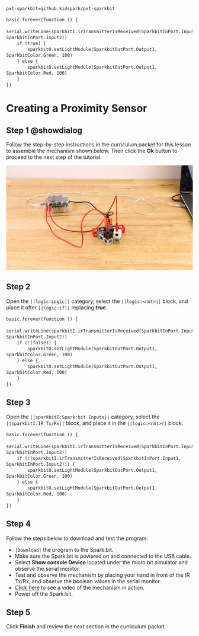 ```package
pxt-sparkbit=github:kidspark/pxt-sparkbit
```

```template
basic.forever(function () {
    serial.writeLine(sparkbitI.irTransmitterIsReceived(SparkbitInPort.Input1, SparkbitInPort.Input2))
    if (true) {
        sparkbitO.setLightModule(SparkbitOutPort.Output1, SparkbitColor.Green, 100)
    } else {
        sparkbitO.setLightModule(SparkbitOutPort.Output1, SparkbitColor.Red, 100)
    }
})
```

# Creating a Proximity Sensor

## Step 1 @showdialog

Follow the step-by-step instructions in the curriculum packet for this lesson to assemble the mechanism shown below. Then click the **Ok** button to proceed to the next step of the tutorial.

![proximity-sensor](https://raw.githubusercontent.com/KidSpark/tutorials/master/assets/2-5-proximity-sensor.png)

## Step 2

Open the ``||logic:Logic||`` category, select the ``||logic:<not>||`` block, and place it after ``||logic:if||`` replacing **true**.

```blocks
basic.forever(function () {
    serial.writeLine(sparkbitI.irTransmitterIsReceived(SparkbitInPort.Input1, SparkbitInPort.Input2))
    if (!(false)) {
        sparkbitO.setLightModule(SparkbitOutPort.Output1, SparkbitColor.Green, 100)
    } else {
        sparkbitO.setLightModule(SparkbitOutPort.Output1, SparkbitColor.Red, 100)
    }
})
```

## Step 3

Open the ``||sparkbitI:Spark:bit Inputs||`` category, select the ``||sparkbitI:IR Tx/Rx||`` block, and place it in the ``||logic:<not>||`` block.

```blocks
basic.forever(function () {
    serial.writeLine(sparkbitI.irTransmitterIsReceived(SparkbitInPort.Input1, SparkbitInPort.Input2))
    if (!(sparkbitI.irTransmitterIsReceived(SparkbitInPort.Input1, SparkbitInPort.Input2))) {
        sparkbitO.setLightModule(SparkbitOutPort.Output1, SparkbitColor.Green, 100)
    } else {
        sparkbitO.setLightModule(SparkbitOutPort.Output1, SparkbitColor.Red, 100)
    }
})
```

## Step 4

Follow the steps below to download and test the program:
* ``|Download|`` the program to the Spark:bit.
* Make sure the Spark:bit is powered on and connected to the USB cable.
* Select **Show console Device** located under the micro:bit simulator and observe the serial monitor.
* Test and observe the mechanism by placing your hand in front of the IR Tx/Rx, and observe the boolean values in the serial monitor.
* [Click here](https://youtu.be/kB-wHXfGG3c) to see a video of the mechanism in action.
* Power off the Spark:bit.

## Step 5

Click **Finish** and review the next section in the curriculum packet.